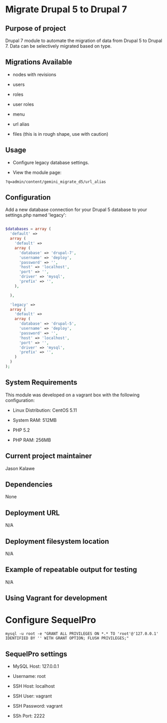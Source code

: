 # Migrate Drupal 5 to Drupal 7

## Purpose of project

Drupal 7 module to automate the migration of data from Drupal 5 to Drupal 7. Data can be selectively migrated based on type.

## Migrations Available

+ nodes with revisions

+ users 

+ roles

+ user roles

+ menu

+ url alias

+ files (this is in rough shape, use with caution)

## Usage

+ Configure legacy database settings.

+ View the module page:

```
?q=admin/content/gemini_migrate_d5/url_alias
```

## Configuration

Add a new database connection for your Drupal 5 database to your settings.php named 'legacy':

```php

$databases = array (
  'default' =>
  array (
    'default' =>
    array (
      'database' => 'drupal-7',
      'username' => 'deploy',
      'password' => '',
      'host' => 'localhost',
      'port' => '',
      'driver' => 'mysql',
      'prefix' => '',
    ),

  ),

  'legacy' =>
  array (
    'default' =>
    array (
      'database' => 'drupal-5',
      'username' => 'deploy',
      'password' => '',
      'host' => 'localhost',
      'port' => '',
      'driver' => 'mysql',
      'prefix' => '',
    )
  )
);  

```

## System Requirements

This module was developed on a vagrant box with the following configuration:

+ Linux Distribution: CentOS 5.11

+ System RAM: 512MB

+ PHP 5.2

+ PHP RAM: 256MB

## Current project maintainer

Jason Kalawe

## Dependencies

None

## Deployment URL

N/A

## Deployment filesystem location

N/A

## Example of repeatable output for testing

N/A

## Using Vagrant for development

# Configure SequelPro

```
mysql -u root -e "GRANT ALL PRIVILEGES ON *.* TO 'root'@'127.0.0.1' IDENTIFIED BY '' WITH GRANT OPTION; FLUSH PRIVILEGES;"
```

## SequelPro settings

+ MySQL Host: 127.0.0.1

+ Username: root

+ SSH Host: localhost

+ SSH User: vagrant

+ SSH Password: vagrant

+ SSh Port: 2222

